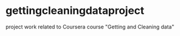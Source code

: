 gettingcleaningdataproject
==========================

project work related to Coursera course "Getting and Cleaning data"

